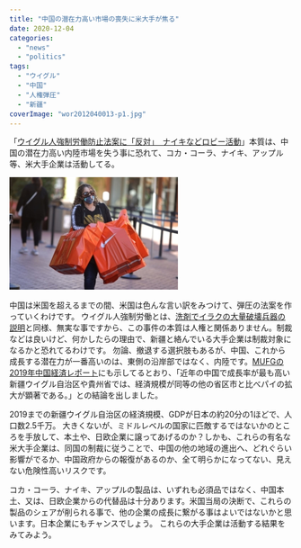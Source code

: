 ```yaml
---
title: "中国の潜在力高い市場の喪失に米大手が焦る"
date: 2020-12-04
categories: 
  - "news"
  - "politics"
tags: 
  - "ウイグル"
  - "中国"
  - "人権弾圧"
  - "新疆"
coverImage: "wor2012040013-p1.jpg"
---
```


「[ウイグル人強制労働防止法案に「反対」　ナイキなどロビー活動](https://www.sankei.com/world/news/201204/wor2012040013-n1.html)」本質は、中国の潜在力高い内陸市場を失う事に恐れて、コカ・コーラ、ナイキ、アップル等、米大手企業は活動してる。

![](images/wor2012040013-p1-300x200.jpg)

中国は米国を超えるまでの間、米国は色んな言い訳をみつけて、弾圧の法案を作っていくわけです。 ウイグル人強制労働とは、[洗剤でイラクの大量破壊兵器の説明](https://www.afpbb.com/articles/-/2785653)と同様、無実な事ですから、この事件の本質は人権と関係ありません。制裁などは良いけど、何かしたらの理由で、新疆と絡んでいる大手企業は制裁対象になるかと恐れてるわけです。 勿論、撤退する選択肢もあるが、中国、これから成長する潜在力が一番高いのは、東側の沿岸部ではなく、内陸です。[MUFGの2019年中国経済レポート](https://www.murc.jp/wp-content/uploads/2019/05/china_190514.pdf)にも示してるとおり、「近年の中国で成長率が最も高い新疆ウイグル自治区や貴州省では、経済規模が同等の他の省区市と比べパイの拡大が顕著である。」との結論を出しました。

2019までの新疆ウイグル自治区の経済規模、GDPが日本の約20分の1ほどで、人口数2.5千万。 大きくないが、ミドルレベルの国家に匹敵するではないかのところを手放して、本土や、日欧企業に譲ってあげるのか？しかも、これらの有名な米大手企業は、同国の制裁に従うことで、中国の他の地域の進出へ、どれぐらい影響がでるか、中国政府からの報復があるのか、全て明らかになってない、見えない危険性高いリスクです。

コカ・コーラ、ナイキ、アップルの製品は、いずれも必須品ではなく、中国本土、又は、日欧企業からの代替品は十分あります。米国当局の決断で、これらの製品のシェアが削られる事で、他の企業の成長に繋がる事はよいではないかと思います。日本企業にもチャンスでしょう。 これらの大手企業は活動する結果をみてみよう。
